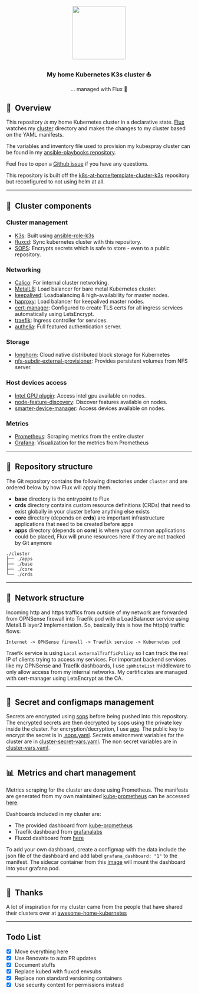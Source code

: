 <div align="center">

<img src="https://camo.githubusercontent.com/5b298bf6b0596795602bd771c5bddbb963e83e0f/68747470733a2f2f692e696d6775722e636f6d2f7031527a586a512e706e67" align="center" width="144px" height="144px"/>

### My home Kubernetes K3s cluster :sailboat:

... managed with Flux :robot:

</div>

## :book:&nbsp; Overview

This repository _is_ my home Kubernetes cluster in a declarative state.
[Flux](https://github.com/fluxcd/flux2) watches my [cluster](./cluster/) directory and makes the changes to my cluster based on the YAML manifests.

The variables and inventory file used to provision my kubespray cluster can be found in my [ansible-playbooks repository](https://github.com/budimanjojo/ansible-playbooks).

Feel free to open a [Github issue](https://github.com/budimanjojo/home-cluster/issues/new/choose) if you have any questions.

This repository is built off the [k8s-at-home/template-cluster-k3s](https://github.com/k8s-at-home/template-cluster-k3s) repository but reconfigured to not using helm at all.

---

## :art:&nbsp; Cluster components

### Cluster management

- [K3s](https://k3s.io): Built using [ansible-role-k3s](https://github.com/PyratLabs/ansible-role-k3s)
- [fluxcd](https://fluxcd.io/): Sync kubernetes cluster with this repository.
- [SOPS](https://toolkit.fluxcd.io/guides/mozilla-sops/): Encrypts secrets which is safe to store - even to a public repository.

### Networking

- [Calico](https://github.com/projectcalico/calico): For internal cluster networking.
- [MetalLB](https://metallb.universe.tf/): Load balancer for bare metal Kubernetes cluster.
- [keepalived](https://github.com/acassen/keepalived): Loadbalancing & high-availability for master nodes.
- [haproxy](http://www.haproxy.org/): Load balancer for keepalived master nodes.
- [cert-manager](https://cert-manager.io/docs/): Configured to create TLS certs for all ingress services automatically using LetsEncrypt.
- [traefik](https://github.com/traefik/traefik): Ingress controller for services.
- [authelia](https://www.authelia.com/): Full featured authentication server.

### Storage

- [longhorn](https://longhorn.io): Cloud native distributed block storage for Kubernetes
- [nfs-subdir-external-provisioner](https://github.com/kubernetes-sigs/nfs-subdir-external-provisioner): Provides persistent volumes from NFS server.

### Host devices access

- [Intel GPU plugin](https://github.com/intel/intel-device-plugins-for-kubernetes): Access intel gpu available on nodes.
- [node-feature-discovery](https://github.com/kubernetes-sigs/node-feature-discovery): Discover features available on nodes.
- [smarter-device-manager](https://gitlab.com/arm-research/smarter/smarter-device-manager): Access devices available on nodes.

### Metrics

- [Prometheus](https://prometheus.io/): Scraping metrics from the entire cluster
- [Grafana](https://grafana.com): Visualization for the metrics from Prometheus

---

## :open_file_folder:&nbsp; Repository structure

The Git repository contains the following directories under `cluster` and are ordered below by how Flux will apply them.

- **base** directory is the entrypoint to Flux
- **crds** directory contains custom resource definitions (CRDs) that need to exist globally in your cluster before anything else exists
- **core** directory (depends on **crds**) are important infrastructure applications that need to be created before apps
- **apps** directory (depends on **core**) is where your common applications could be placed, Flux will prune resources here if they are not tracked by Git anymore

```
./cluster
├── ./apps
├── ./base
├── ./core
└── ./crds
```

---

## :satellite:&nbsp; Network structure

Incoming http and https traffics from outside of my network are forwarded from OPNSense firewall into Traefik pod with a LoadBalancer service using MetalLB layer2 implementation.
So, basically this is how the http(s) traffic flows:
```
Internet -> OPNSense firewall -> Traefik service -> Kubernetes pod
```
Traefik service is using `Local` `externalTrafficPolicy` so I can track the real IP of clients trying to access my services.
For important backend services like my OPNSense and Traefik dashboards, I use `ipWhiteList` middleware to only allow access from my internal networks.
My certificates are managed with cert-manager using LetsEncrypt as the CA.

---

## :lock_with_ink_pen:&nbsp; Secret and configmaps management

Secrets are encrypted using [sops](https://github.com/mozilla/sops) before being pushed into this repository.
The encrypted secrets are then decrypted by sops using the private key inside the cluster.
For encryption/decryption, I use [age](https://github.com/FiloSottile/age).
The public key to encrypt the secret is in [.sops.yaml](.sops.yaml).
Secrets environment variables for the cluster are in [cluster-secret-vars.yaml](.cluster/base/cluster-secret-vars.yaml).
The non secret variables are in [cluster-vars.yaml](.cluster/base/cluster-vars.yaml).

---

## :bar_chart:&nbsp; Metrics and chart management

Metrics scraping for the cluster are done using Prometheus.
The manifests are generated from my own maintained [kube-prometheus](https://github.com/prometheus-operator/kube-prometheus) can be accessed [here](https://github.com/budimanjojo/kube-prometheus).

Dashboards included in my cluster are:

- The provided dashboard from [kube-prometheus](https://github.com/prometheus-operator/kube-prometheus)
- Traefik dashboard from [grafanalabs](https://grafana.com/grafana/dashboards/12250)
- Fluxcd dashboard from [here](https://github.com/fluxcd/flux2/tree/main/manifests/monitoring/grafana/dashboards)

To add your own dashboard, create a configmap with the data include the json file of the dashboard and add label `grafana_dashboard: "1"` to the manifest.
The sidecar container from this [image](https://github.com/kiwigrid/k8s-sidecar) will mount the dashboard into your grafana pod.

---

## :handshake:&nbsp; Thanks

A lot of inspiration for my cluster came from the people that have shared their clusters over at [awesome-home-kubernetes](https://github.com/k8s-at-home/awesome-home-kubernetes)

---

## Todo List

- [x] Move everything here
- [x] Use Renovate to auto PR updates
- [x] Document stuffs
- [x] Replace kubed with fluxcd envsubs
- [x] Replace non standard versioning containers
- [x] Use security context for permissions instead
